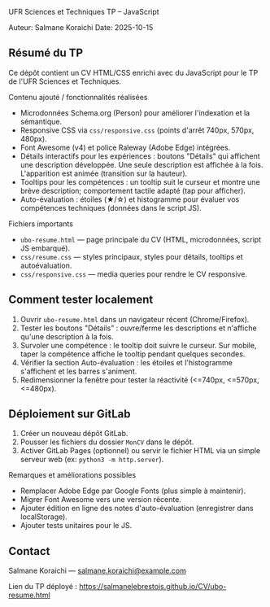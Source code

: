 UFR Sciences et Techniques
TP – JavaScript

Auteur: Salmane Koraichi
Date: 2025-10-15

Résumé du TP
-----------
Ce dépôt contient un CV HTML/CSS enrichi avec du JavaScript pour le TP de l'UFR Sciences et Techniques.

Contenu ajouté / fonctionnalités réalisées
- Microdonnées Schema.org (Person) pour améliorer l'indexation et la sémantique.
- Responsive CSS via `css/responsive.css` (points d'arrêt 740px, 570px, 480px).
- Font Awesome (v4) et police Raleway (Adobe Edge) intégrées.
- Détails interactifs pour les expériences : boutons "Détails" qui affichent une description développée. Une seule description est affichée à la fois. L'apparition est animée (transition sur la hauteur).
- Tooltips pour les compétences : un tooltip suit le curseur et montre une brève description; comportement tactile adapté (tap pour afficher).
- Auto-évaluation : étoiles (★/☆) et histogramme pour évaluer vos compétences techniques (données dans le script JS).

Fichiers importants
- `ubo-resume.html` — page principale du CV (HTML, microdonnées, script JS embarqué).
- `css/resume.css` — styles principaux, styles pour détails, tooltips et autoévaluation.
- `css/responsive.css` — media queries pour rendre le CV responsive.

Comment tester localement
------------------------
1. Ouvrir `ubo-resume.html` dans un navigateur récent (Chrome/Firefox).
2. Tester les boutons "Détails" : ouvre/ferme les descriptions et n'affiche qu'une description à la fois.
3. Survoler une compétence : le tooltip doit suivre le curseur. Sur mobile, taper la compétence affiche le tooltip pendant quelques secondes.
4. Vérifier la section Auto-évaluation : les étoiles et l'histogramme s'affichent et les barres s'animent.
5. Redimensionner la fenêtre pour tester la réactivité (<=740px, <=570px, <=480px).

Déploiement sur GitLab
----------------------
1. Créer un nouveau dépôt GitLab.
2. Pousser les fichiers du dossier `MonCV` dans le dépôt.
3. Activer GitLab Pages (optionnel) ou servir le fichier HTML via un simple serveur web (ex: `python3 -m http.server`).

Remarques et améliorations possibles
- Remplacer Adobe Edge par Google Fonts (plus simple à maintenir).
- Migrer Font Awesome vers une version récente.
- Ajouter édition en ligne des notes d'auto-évaluation (enregistrer dans localStorage).
- Ajouter tests unitaires pour le JS.

Contact
-------
Salmane Koraichi — salmane.koraichi@example.com

Lien du TP déployé : https://salmanelebrestois.github.io/CV/ubo-resume.html
